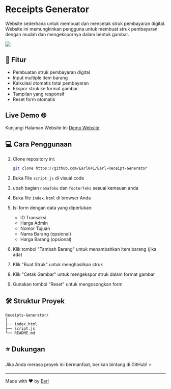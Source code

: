 # Receipts Generator

Website sederhana untuk membuat dan mencetak struk pembayaran digital. Website ini memungkinkan pengguna untuk membuat struk pembayaran dengan mudah dan mengekspornya dalam bentuk gambar.
<div align="center>"
<p>
<img src="https://receipt-generator.flowfalcon.xyz/struk.png" widhth ="250">
</p>
</div>

## 🚀 Fitur

- Pembuatan struk pembayaran digital
- Input multiple item barang
- Kalkulasi otomatis total pembayaran
- Ekspor struk ke format gambar
- Tampilan yang responsif
- Reset form otomatis

## Live Demo 🌐

Kunjungi Halaman Website Ini
[Demo Website](https://earl041.github.io/Earl-Receipt-Generator/)

## 💻 Cara Penggunaan

1. Clone repository ini:
   ```bash
   git clone https://github.com/Earl041/Earl-Receipt-Generator
   ```
2. Buka File `script.js` di visual code

3. ubah bagian `namaToko` dan `footerTeks` sesuai kemauan anda

4. Buka file `index.html` di browser Anda

5. Isi form dengan data yang diperlukan:
   - ID Transaksi
   - Harga Admin
   - Nomor Tujuan
   - Nama Barang (opsional)
   - Harga Barang (opsional)

6. Klik tombol "Tambah Barang" untuk menambahkan item barang (jika ada)

7. Klik "Buat Struk" untuk menghasilkan struk

8. Klik "Cetak Gambar" untuk mengekspor struk dalam format gambar

9. Gunakan tombol "Reset" untuk mengosongkan form

## 🛠️ Struktur Proyek

```
Receipts-Generator/
│
├── index.html
├── script.js
└── README.md
```

## ⭐ Dukungan

Jika Anda merasa proyek ini bermanfaat, berikan bintang di GitHub! ⭐

---
Made with ❤️ by [Earl](tiktok.com/@earllyzer)
